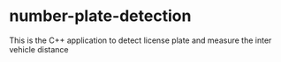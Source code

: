# number-plate-detection
This is the C++ application to detect license plate and measure the inter vehicle distance
